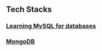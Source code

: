 ## Tech Stacks

### [Learning MySQL for databases](./Tech_Stacks/Learning_MySQL.md)

### [MongoDB](./Tech_Stacks/Learning_MongoDB.md)
